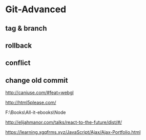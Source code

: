 # Git-Advanced 




## tag & branch


## rollback



## conflict



## change old commit








http://caniuse.com/#feat=webgl

http://html5please.com/


F:\Books\All-it-ebooks\Node



http://elijahmanor.com/talks/react-to-the-future/dist/#/








https://learning.xgqfrms.xyz/JavaScript/Ajax/Ajax-Portfolio.html










